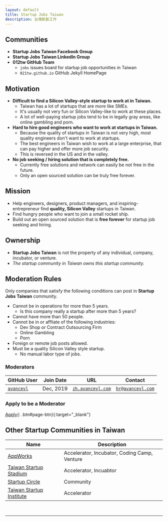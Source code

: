 ```yaml
---
layout: default
title: Startup Jobs Taiwan
description: 台灣新創工作
---
```


## Communities

* **Startup Jobs Taiwan Facebook Group**
* **Startup Jobs Taiwan LinkedIn Group**
* **012tw GitHub Team**
  * `jobs` issues board for startup job opportunities in Taiwan
  * `021tw.github.io` GitHub Jekyll HomePage

## Motivation

* **Difficult to find a Silicon Valley-style startup to work at in Taiwan.**
  * Taiwan has a lot of startups that are more like SMEs. 
  * It's usually not very fun or Silicon Valley-like to work at these places.
  * A lot of well-paying startup jobs tend to be in legally gray areas, like online gambling and porn.
* **Hard to hire good engineers who want to work at startups in Taiwan.**
  * Because the quality of startups in Taiwan is not very high, most quality engineers don't want to work at startups.
  * The best engineers in Taiwan wish to work at a large enterprise, that can pay higher and offer more job security.
  * This is reversed in the US and in the valley.
* **No job seeking / hiring solution that is completely free.**
  * Currently free solutions and network can easily be not free in the future.
  * Only an open sourced solution can be truly free forever.

## Mission

* Help engineers, designers, product managers, and inspiring-entrepreneur find **quality, Silicon Valley** startups in Taiwan.
* Find hungry people who want to join a small rocket ship.
* Build out an open sourced solution that is **free forever** for startup job seeking and hiring.

## Ownership

* **Startup Jobs Taiwan** is not the property of any individual, company, incubator, or venture.
* _The startup community in Taiwan owns this startup community._

## Moderation Rules

Only companies that satisfy the following conditions can post in **Startup Jobs Taiwan** community.

* Cannot be in operations for more than 5 years.
  * Is this company really a startup after more than 5 years?
* Cannot have more than 50 people.
* Cannot be in or affliate of the following industries:
  * Dev Shop or Contract Outsourcing Firm
  * Online Gambling
  * Porn
* Foreign or remote job posts allowed.
* Must be a quality Silicon Valley style startup.
  * No manual labor type of jobs.

### Moderators

| GitHub User | Join Date | URL | Contact |
| --- | --- | --- | --- |
| [`avancevl`](https://github.com/avancevl) | Dec, 2019 | [`zh.avancevl.com`](https://zh.avancevl.com) | [`hr@avancevl.com`](mailto:hr@avancevl.com) |

### Apply to be a Moderator

[Apply](mailto:stacktw@prontomail.com){: .btn#page-btn}{:target="_blank"}


## Other Startup Communities in Taiwan

| Name | Description |
| --- | --- |
| [AppWorks](https://appworks.tw/) | Accelerator, Incubator, Coding Camp, Venture |
| [Taiwan Startup Stadium](https://www.startupstadium.tw)| Accelerator, Incuabtor |
| [Startup Circle](http://startup-circle.com.tw/) | Community |
| [Taiwan Startup Institute](https://www.tsi.center/) | Accelerator |

<br>

---

<br>
